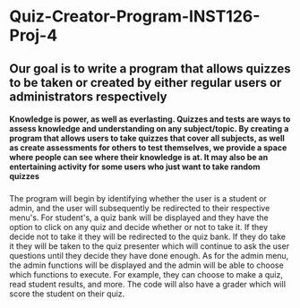 # Quiz-Creator-Program-INST126-Proj-4
## Our goal is to write a program that allows quizzes to be taken or created by either regular users or administrators respectively

#### Knowledge is power, as well as everlasting. Quizzes and tests are ways to assess knowledge and understanding on any subject/topic. By creating a program that allows users to take quizzes that cover all subjects, as well as create assessments for others to test themselves, we provide a space where people can see where their knowledge is at. It may also be an entertaining activity for some users who just want to take random quizzes

### 
The program will begin by identifying whether the user is a student or admin, and the user will subsequently be redirected to their respective menu's. For student's, a quiz bank will be displayed and they have the option to click on any quiz and decide whether or not to take it. If they decide not to take it they will be redirected to the quiz bank. If they do take it they will be taken to the quiz presenter which will continue to ask the user questions until they decide they have done enough. As for the admin menu, the admin functions will be displayed and the admin will be able to choose which functions to execute. For example, they can choose to make a quiz, read student results, and more. The code will also have a grader which will score the student on their quiz.

